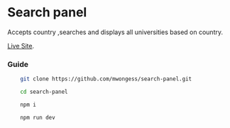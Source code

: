 # Search panel

Accepts country ,searches and displays all  universities based on country.

[Live Site](https://recherche-panel.netlify.app/).


### Guide


```sh
    git clone https://github.com/mwongess/search-panel.git
```

```sh
    cd search-panel
```

```sh
    npm i
```

```sh
    npm run dev
```
